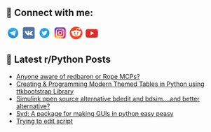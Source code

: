 ## 🔎 Connect with me:
[<img src="https://github.com/bullbesh/bullbesh/blob/main/images/Telegram.png" width="32" height="32" />](https://t.me/bullbesh)
[<img src="https://github.com/bullbesh/bullbesh/blob/main/images/VK.png" width="32" height="32" />](https://vk.com/bullbesh)
[<img src="https://github.com/bullbesh/bullbesh/blob/main/images/Twitter.png" width="32" height="32" />](https://twitter.com/bullbesh1)
[<img src="https://github.com/bullbesh/bullbesh/blob/main/images/Instagram.png" width="32" height="32" />](https://www.instagram.com/bullbesh)
[<img src="https://github.com/bullbesh/bullbesh/blob/main/images/Reddit.png" width="32" height="32" />](https://www.reddit.com/user/bullbesh)
[<img src="https://github.com/bullbesh/bullbesh/blob/main/images/YouTube.png" width="32" height="32" />](https://www.youtube.com/channel/UCtfjRs6uzgq5mfm8S06WTcg)

## 📕 Latest r/Python Posts
<!-- BLOG-POST-LIST:START -->
- [Anyone aware of redbaron or Rope MCPs?](https://www.reddit.com/r/Python/comments/1kc6ymy/anyone_aware_of_redbaron_or_rope_mcps/)
- [Creating &amp; Programming Modern Themed Tables in Python using ttkbootstrap Library](https://www.reddit.com/r/Python/comments/1kc60ih/creating_programming_modern_themed_tables_in/)
- [Simulink open source alternative bdedit and bdsim....and better alternative?](https://www.reddit.com/r/Python/comments/1kc527j/simulink_open_source_alternative_bdedit_and/)
- [Syd: A package for making GUIs in python easy peasy](https://www.reddit.com/r/Python/comments/1kc3vk6/syd_a_package_for_making_guis_in_python_easy_peasy/)
- [Trying to edit script](https://www.reddit.com/r/Python/comments/1kbyvfv/trying_to_edit_script/)
<!-- BLOG-POST-LIST:END -->
